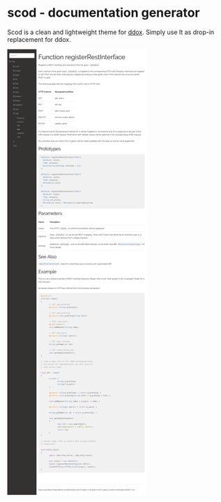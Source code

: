 # scod - documentation generator

Scod is a clean and lightweight theme for [ddox](https://github.com/rejectedsoftware/ddox).
Simply use It as drop-in replacement for ddox.

![Example](scod.png)
